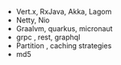 * Vert.x, RxJava, Akka, Lagom
* Netty, Nio
* Graalvm, quarkus, micronaut
* grpc , rest, graphql
* Partition , caching strategies
* md5 